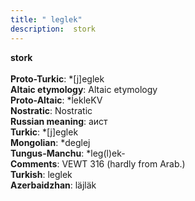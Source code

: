 ```yaml
---
title: " leglek"
description:  stork
---
```

<p data-pagefind-weight="0.5">
<strong> stork</strong><br><br>
<strong>Proto-Turkic</strong>:  *[j]eglek<br>
<strong>Altaic etymology</strong>:  Altaic etymology<br>
<strong> Proto-Altaic</strong>:  *ĺekleKV<br>
<strong>Nostratic</strong>:  Nostratic<br>
<strong>Russian meaning</strong>:  аист<br>
<strong>Turkic</strong>:  *[j]eglek<br>
<strong>Mongolian</strong>:  *deglej<br>
<strong>Tungus-Manchu</strong>:  *leg(l)ek-<br>
<strong>Comments</strong>:  VEWT 316 (hardly from Arab.)<br>
<strong>Turkish</strong>:  leglek<br>
<strong>Azerbaidzhan</strong>:  läjläk<br>

</p>
